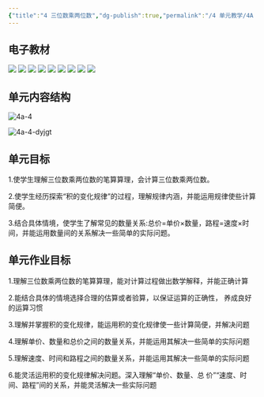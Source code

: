 ```yaml
---
{"title":"4 三位数乘两位数","dg-publish":true,"permalink":"/4 单元教学/4A 四上/4 三位数乘两位数/","dgPassFrontmatter":true,"noteIcon":""}
---
```



## 电子教材

<p class="grid-4">
	<img loading="lazy" decoding="async" src="https://download.pep.com.cn/xsxjc/22xjcsx41x/files/mobile/53.jpg">
	<img loading="lazy" decoding="async" src="https://download.pep.com.cn/xsxjc/22xjcsx41x/files/mobile/54.jpg">
	<img loading="lazy" decoding="async" src="https://download.pep.com.cn/xsxjc/22xjcsx41x/files/mobile/55.jpg">
	<img loading="lazy" decoding="async" src="https://download.pep.com.cn/xsxjc/22xjcsx41x/files/mobile/56.jpg">
	<img loading="lazy" decoding="async" src="https://download.pep.com.cn/xsxjc/22xjcsx41x/files/mobile/57.jpg">
	<img loading="lazy" decoding="async" src="https://download.pep.com.cn/xsxjc/22xjcsx41x/files/mobile/58.jpg">
	<img loading="lazy" decoding="async" src="https://download.pep.com.cn/xsxjc/22xjcsx41x/files/mobile/59.jpg">
	<img loading="lazy" decoding="async" src="https://download.pep.com.cn/xsxjc/22xjcsx41x/files/mobile/60.jpg">
	<img loading="lazy" decoding="async" src="https://download.pep.com.cn/xsxjc/22xjcsx41x/files/mobile/61.jpg">
</p>

## 单元内容结构

![4a-4](https://r2.edui123.com/2023/05/4a-4.png)

![4a-4-dyjgt](https://r2.edui123.com/2024/02/4a-4-dyjgt.webp)

## 单元目标

1.使学生理解三位数乘两位数的笔算算理，会计算三位数乘两位数。

2.使学生经历探索“积的变化规律”的过程，理解规律内涵，并能运用规律使些计算简便。

3.结合具体情境，使学生了解常见的数量关系:总价=单价×数量，路程=速度×时间，并能运用数量间的关系解决一些简单的实际问题。


## 单元作业目标

1.理解三位数乘两位数的笔算算理，能对计算过程做出数学解释，并能正确计算

2.能结合具体的情境选择合理的估算或者验算，以保证运算的正确性， 养成良好的运算习惯

3.理解并掌握积的变化规律，能运用积的变化规律使一些计算简便，并解决问题

4.理解单价、数量和总价之间的数量关系，并能运用其解决一些简单的实际问题

5.理解速度、时间和路程之间的数量关系，并能运用其解决一些简单的实际问题

6.能灵活运用积的变化规律解决问题。深入理解“单价、数量、总 价”“速度、时间、路程”间的关系，并能灵活解决一些实际问题
